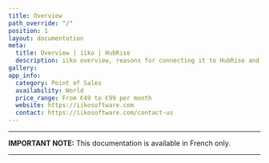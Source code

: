 ```yaml
---
title: Overview
path_override: "/"
position: 1
layout: documentation
meta:
  title: Overview | iiko | HubRise
  description: iiko overview, reasons for connecting it to HubRise and summary of integrated features. Synchronise data between your EPOS and your apps.
gallery:
app_info:
  category: Point of Sales
  availability: World
  price_range: From €49 to €99 per month
  website: https://iikosoftware.com
  contact: https://iikosoftware.com/contact-us
---
```


---

**IMPORTANT NOTE:** This documentation is available <Link href="/fr/apps/iiko">in French only</Link>.

---
